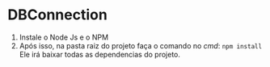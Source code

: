 # DBConnection

1. Instale o Node Js e o NPM
2. Após isso, na pasta raiz do projeto faça o comando no *cmd*:
	`npm install `
Ele irá baixar todas as dependencias do projeto.
